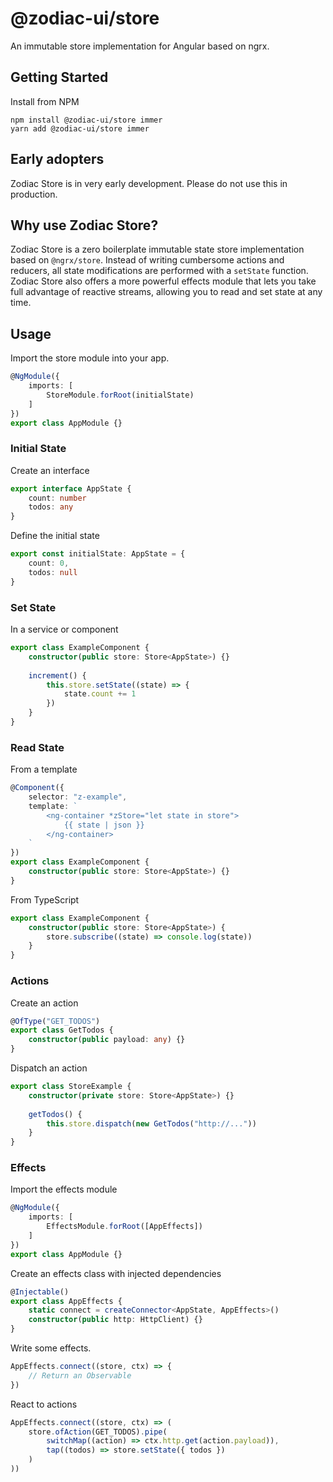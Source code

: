 # @zodiac-ui/store

An immutable store implementation for Angular based on ngrx.

## Getting Started

Install from NPM
```
npm install @zodiac-ui/store immer
yarn add @zodiac-ui/store immer
```

## Early adopters

Zodiac Store is in very early development. Please do not use this in production.

## Why use Zodiac Store?

Zodiac Store is a zero boilerplate immutable state store implementation based on `@ngrx/store`. Instead of
writing cumbersome actions and reducers, all state modifications are performed with a `setState` function.
Zodiac Store also offers a more powerful effects module that lets you take full advantage of reactive streams,
allowing you to read and set state at any time.

## Usage

Import the store module into your app.

```ts
@NgModule({
    imports: [
        StoreModule.forRoot(initialState)
    ]
})
export class AppModule {}
```

### Initial State

Create an interface

```ts
export interface AppState {
    count: number
    todos: any
}
```

Define the initial state

```ts
export const initialState: AppState = {
    count: 0,
    todos: null
}
```

### Set State

In a service or component

```ts
export class ExampleComponent {
    constructor(public store: Store<AppState>) {}
    
    increment() {
        this.store.setState((state) => {
            state.count += 1
        })
    }
}
```

### Read State

From a template

```ts
@Component({
    selector: "z-example",
    template: `
        <ng-container *zStore="let state in store">
            {{ state | json }}
        </ng-container>
    `
})
export class ExampleComponent {
    constructor(public store: Store<AppState>) {}
}
```

From TypeScript

```ts
export class ExampleComponent {
    constructor(public store: Store<AppState>) {
        store.subscribe((state) => console.log(state))
    }
}
```

### Actions
 
Create an action

```ts
@OfType("GET_TODOS")
export class GetTodos {
    constructor(public payload: any) {}
}
```

Dispatch an action

```ts
export class StoreExample {
    constructor(private store: Store<AppState>) {}
    
    getTodos() {
        this.store.dispatch(new GetTodos("http://..."))
    }
}
```

### Effects

Import the effects module

```ts
@NgModule({
    imports: [
        EffectsModule.forRoot([AppEffects])
    ]
})
export class AppModule {}
```

Create an effects class with injected dependencies

```ts
@Injectable()
export class AppEffects {
    static connect = createConnector<AppState, AppEffects>()
    constructor(public http: HttpClient) {}
}
```

Write some effects.

```ts
AppEffects.connect((store, ctx) => {
    // Return an Observable
})
```

React to actions

```ts
AppEffects.connect((store, ctx) => (
    store.ofAction(GET_TODOS).pipe(
        switchMap((action) => ctx.http.get(action.payload)),
        tap((todos) => store.setState({ todos })
    )
))
```
